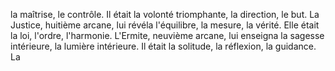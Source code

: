 la maîtrise, le contrôle. Il était la volonté triomphante, la direction, le but. La Justice, huitième arcane, lui révéla l'équilibre, la mesure, la vérité. Elle était la loi, l'ordre, l'harmonie. L'Ermite, neuvième arcane, lui enseigna la sagesse intérieure, la lumière intérieure. Il était la solitude, la réflexion, la guidance. La
